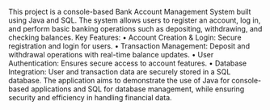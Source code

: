 This project is a console-based Bank Account Management System built using Java and SQL. The system allows users to register an account, log in, and perform basic banking operations such as depositing, withdrawing, and checking balances.
Key Features:
•
Account Creation & Login: Secure registration and login for users.
•
Transaction Management: Deposit and withdrawal operations with real-time balance updates.
•
User Authentication: Ensures secure access to account features.
•
Database Integration: User and transaction data are securely stored in a SQL database.
The application aims to demonstrate the use of Java for console-based applications and SQL for database management, while ensuring security and efficiency in handling financial data.
